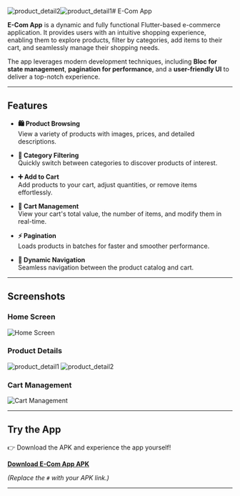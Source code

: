 ![product_detail2](https://github.com/user-attachments/assets/e1afbd97-5bcb-49d8-94b6-ce667bbf3395)![product_detail1](https://github.com/user-attachments/assets/a9def0d7-38b0-4730-9ae1-26256df6d051)# E-Com App

**E-Com App** is a dynamic and fully functional Flutter-based e-commerce application. It provides users with an intuitive shopping experience, enabling them to explore products, filter by categories, add items to their cart, and seamlessly manage their shopping needs.

The app leverages modern development techniques, including **Bloc for state management**, **pagination for performance**, and a **user-friendly UI** to deliver a top-notch experience.

---

## Features

- **🛍️ Product Browsing**  
  View a variety of products with images, prices, and detailed descriptions.

- **📂 Category Filtering**  
  Quickly switch between categories to discover products of interest.

- **➕ Add to Cart**  
  Add products to your cart, adjust quantities, or remove items effortlessly.

- **🛒 Cart Management**  
  View your cart's total value, the number of items, and modify them in real-time.

- **⚡ Pagination**  
  Loads products in batches for faster and smoother performance.

- **🔄 Dynamic Navigation**  
  Seamless navigation between the product catalog and cart.

---

## Screenshots

### Home Screen
![Home Screen](https://github.com/user-attachments/assets/75b9a96e-4d49-4bfe-928d-3434ec15f6e6)

### Product Details
![product_detail1](https://github.com/user-attachments/assets/f047872b-0759-4937-a933-209e9c3072a3)
![product_detail2](https://github.com/user-attachments/assets/6c655049-7d07-4958-b5ee-2fc7d64d5115)

### Cart Management
![Cart Management](https://github.com/user-attachments/assets/8ea4f948-ceb3-4ef9-b9d4-3c77dc11be79)


---

## Try the App

👉 Download the APK and experience the app yourself!

[**Download E-Com App APK**](#)

*(Replace the `#` with your APK link.)*

---
